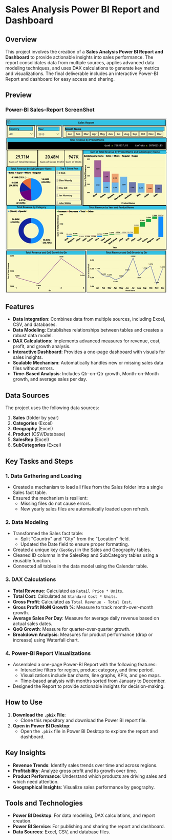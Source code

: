 # Sales Analysis Power BI Report and Dashboard

## Overview
This project involves the creation of a **Sales Analysis Power BI Report and Dashboard** to provide actionable insights into sales performance. The report consolidates data from multiple sources, applies advanced data modeling techniques, and uses DAX calculations to generate key metrics and visualizations. The final deliverable includes an interactive Power-BI Report and dashboard for easy access and sharing.

## Preview
### Power-BI Sales-Report ScreenShot
![Sales Report Screenshot](sales_report.png)

## Features
- **Data Integration**: Combines data from multiple sources, including Excel, CSV, and databases.
- **Data Modeling**: Establishes relationships between tables and creates a robust data model.
- **DAX Calculations**: Implements advanced measures for revenue, cost, profit, and growth analysis.
- **Interactive Dashboard**: Provides a one-page dashboard with visuals for sales insights.
- **Scalable Mechanism**: Automatically handles new or missing sales data files without errors.
- **Time-Based Analysis**: Includes Qtr-on-Qtr growth, Month-on-Month growth, and average sales per day.

## Data Sources
The project uses the following data sources:
1. **Sales** (folder by year)
2. **Categories** (Excel)
3. **Geography** (Excel)
4. **Product** (CSV/Database)
5. **SalesRep** (Excel)
6. **SubCategories** (Excel)

## Key Tasks and Steps

### 1. Data Gathering and Loading
- Created a mechanism to load all files from the Sales folder into a single Sales fact table.
- Ensured the mechanism is resilient:
  - Missing files do not cause errors.
  - New yearly sales files are automatically loaded upon refresh.

### 2. Data Modeling
- Transformed the Sales fact table:
  - Split "Country" and "City" from the "Location" field.
  - Updated the Date field to ensure proper formatting.
- Created a unique key (`GeoKey`) in the Sales and Geography tables.
- Cleaned ID columns in the SalesRep and SubCategory tables using a reusable function.
- Connected all tables in the data model using the Calendar table.

### 3. DAX Calculations
- **Total Revenue**: Calculated as `Retail Price * Units`.
- **Total Cost**: Calculated as `Standard Cost * Units`.
- **Gross Profit**: Calculated as `Total Revenue - Total Cost`.
- **Gross Profit MoM Growth %**: Measure to track month-over-month growth.
- **Average Sales Per Day**: Measure for average daily revenue based on actual sales dates.
- **QoQ Growth**: Measure for quarter-over-quarter growth.
- **Breakdown Analysis**: Measures for product performance (drop or increase) using Waterfall chart. 

### 4. Power-BI Report Visualizations
- Assembled a one-page Power-BI Report with the following features:
  - Interactive filters for region, product category, and time period.
  - Visualizations include bar charts, line graphs, KPIs, and geo maps.
  - Time-based analysis with months sorted from January to December.
- Designed the Report to provide actionable insights for decision-making.

## How to Use
1. **Download the `.pbix` File**:
   - Clone this repository and download the Power BI report file.
2. **Open in Power BI Desktop**:
   - Open the `.pbix` file in Power BI Desktop to explore the report and dashboard.

## Key Insights
- **Revenue Trends**: Identify sales trends over time and across regions.
- **Profitability**: Analyze gross profit and its growth over time.
- **Product Performance**: Understand which products are driving sales and which need attention.
- **Geographical Insights**: Visualize sales performance by geography.

## Tools and Technologies
- **Power BI Desktop**: For data modeling, DAX calculations, and report creation.
- **Power BI Service**: For publishing and sharing the report and dashboard.
- **Data Sources**: Excel, CSV, and database files.
